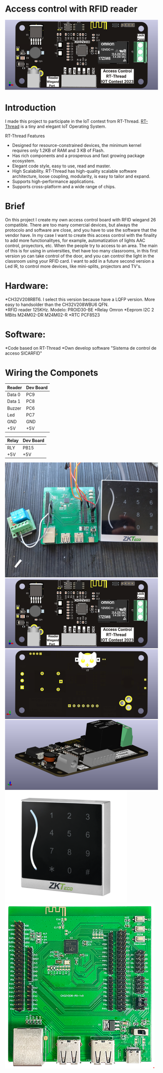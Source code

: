 # Access control with RFID reader

![TOP](https://github.com/jluisalegria/Access_Control/blob/master/Images/TopView.png)
# Introduction
I made this project to participate in the IoT contest from RT-Thread.
[RT-Thread](https://www.rt-thread.io/ "RT-Thread") is a tiny and elegant IoT Operating System.

RT-Thread Features
- Designed for resource-constrained devices, the minimum kernel requires only 1.2KB of RAM and 3 KB of Flash.
- Has rich components and a prosperous and fast growing package ecosystem.
- Elegant code style, easy to use, read and master.
- High Scalability. RT-Thread has high-quality scalable software architecture, loose coupling, modularity, is easy to tailor and expand.
- Supports high-performance applications.
- Supports cross-platform and a wide range of chips.

# Brief
On this project I create my own access control board with RFID wiegand 26 compatible.
There are too many comercial devices, but always the protocolo and software are close, and you have to use the software that the vendor have.
In my case I want to create this access control with the finality to add more functionalityes, for example, automatization of lights AAC control, proyectors, etc. When the people try to access to an area.
The main of this is for using in universities, thet have too many classrooms, in this first version yo can take control of the door, and you can control the light in the classroom using your RFID card. I want to add in a future second version a Led IR, to control more devices, like mini-splits, projectors and TV's.

# Hardware:
*CH32V208RBT6. I select this version because have a LQFP version. More easy to handsolder than the CH32V208WBU6 QFN.  
*RFID reader 125KHz. Modelo: PROID30-BE
*Relay Omron
*Eeprom I2C 2 MBits M24M02-DR M24M02-R
*RTC PCF8523

# Software:
*Code based on RT-Thread
*Own develop software "Sistema de control de acceso SICARFID"

# Wiring the Componets

|Reader  |Dev Board|
|--------|---------|
|Data 0  | PC9  |
|Data 1  | PC8  |
|Buzzer  | PC6  |
|Led     | PC7  |
|GND     | GND  |
|+5V     | +5V  |

|Relay   |Dev Board|
|--------|---------|
|RLY     | PB15 |
|+5V     | +5V  |

![Demo](https://github.com/jluisalegria/Access_Control/blob/master/Images/Demo.jpg)
![TOP](https://github.com/jluisalegria/Access_Control/blob/master/Images/TopView.png)
![BOTTOM](https://github.com/jluisalegria/Access_Control/blob/master/Images/BottomView.png)
![ISO](https://github.com/jluisalegria/Access_Control/blob/master/Images/ISOview.png)
![RFID](https://github.com/jluisalegria/Access_Control/blob/master/Images/RFIDReader.png)
![Board](https://github.com/jluisalegria/Access_Control/blob/master/Images/Board.png)
